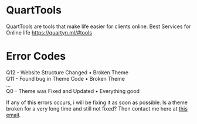 # QuartTools
QuartTools are tools that make life easier for clients online.
Best Services for Online life
https://quartyn.ml/#tools

# Error Codes
Q12 - Website Structure Changed • Broken Theme  
Q11 - Found bug in Theme Code • Broken Theme  
...  
Q0 - Theme was Fixed and Updated • Everything good

If any of this errors occurs, i will be fixing it as soon as possible.
Is a theme broken for a very long time and still not fixed? Then contact me here at [this email](quartyn.business@gmail.com).
